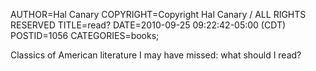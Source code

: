 AUTHOR=Hal Canary
COPYRIGHT=Copyright Hal Canary / ALL RIGHTS RESERVED
TITLE=read?
DATE=2010-09-25 09:22:42-05:00 (CDT)
POSTID=1056
CATEGORIES=books;

Classics of American literature I may have missed: what should I read?
